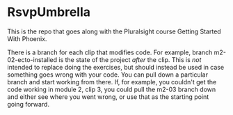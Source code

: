 # RsvpUmbrella

This is the repo that goes along with the Pluralsight course Getting Started With Phoenix.

There is a branch for each clip that modifies code.  For example, branch m2-02-ecto-installed is the state of the project _after_ the clip.  This is *not* intended to replace doing the exercises, but should instead be used in case something goes wrong with your code.  You can pull down a particular branch and start working from there. If, for example, you couldn't get the code working in module 2, clip 3, you could pull the m2-03 branch down and either see where you went wrong, or use that as the starting point going forward.

